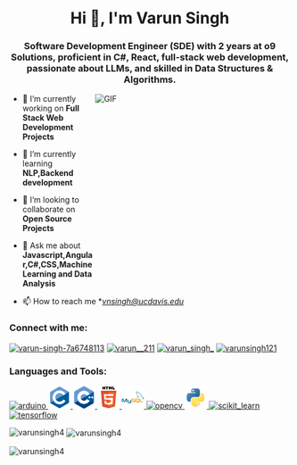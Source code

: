 <h1 align="center">Hi 👋, I'm Varun Singh</h1>
<h3 align="center">Software Development Engineer (SDE) with 2 years at o9 Solutions, proficient in C#, React, full-stack web development, passionate about LLMs, and skilled in Data Structures & Algorithms.</h3>
<img align="right" alt="GIF" src="https://i.pinimg.com/originals/e4/26/70/e426702edf874b181aced1e2fa5c6cde.gif" width="350" height="350">


- 🔭 I’m currently working on **Full Stack Web Development Projects**

- 🌱 I’m currently learning **NLP,Backend development**

- 👯 I’m looking to collaborate on **Open Source Projects**

- 💬 Ask me about **Javascript,Angular,C#,CSS,Machine Learning and Data Analysis**

- 📫 How to reach me **vnsingh@ucdavis.edu*


<h3 align="left">Connect with me:</h3>
<p align="left">
<a href="https://linkedin.com/in/varun-singh-7a6748113" target="blank"><img align="center" src="https://raw.githubusercontent.com/rahuldkjain/github-profile-readme-generator/master/src/images/icons/Social/linked-in-alt.svg" alt="varun-singh-7a6748113" height="30" width="40" /></a>
<a href="https://instagram.com/varun__211" target="blank"><img align="center" src="https://raw.githubusercontent.com/rahuldkjain/github-profile-readme-generator/master/src/images/icons/Social/instagram.svg" alt="varun__211" height="30" width="40" /></a>
<a href="https://www.hackerrank.com/varun_singh_" target="blank"><img align="center" src="https://raw.githubusercontent.com/rahuldkjain/github-profile-readme-generator/master/src/images/icons/Social/hackerrank.svg" alt="varun_singh_" height="30" width="40" /></a>
<a href="https://auth.geeksforgeeks.org/user/varunsingh121" target="blank"><img align="center" src="https://raw.githubusercontent.com/rahuldkjain/github-profile-readme-generator/master/src/images/icons/Social/geeks-for-geeks.svg" alt="varunsingh121" height="30" width="40" /></a>
</p>
  

<h3 align="left">Languages and Tools:</h3>
<p align="left"> <a href="https://www.arduino.cc/" target="_blank"> <img src="https://cdn.worldvectorlogo.com/logos/arduino-1.svg" alt="arduino" width="40" height="40"/> </a> <a href="https://www.cprogramming.com/" target="_blank"> <img src="https://raw.githubusercontent.com/devicons/devicon/master/icons/c/c-original.svg" alt="c" width="40" height="40"/> </a> <a href="https://www.w3schools.com/cpp/" target="_blank"> <img src="https://raw.githubusercontent.com/devicons/devicon/master/icons/cplusplus/cplusplus-original.svg" alt="cplusplus" width="40" height="40"/> </a> <a href="https://www.w3.org/html/" target="_blank"> <img src="https://raw.githubusercontent.com/devicons/devicon/master/icons/html5/html5-original-wordmark.svg" alt="html5" width="40" height="40"/> </a> <a href="https://www.mysql.com/" target="_blank"> <img src="https://raw.githubusercontent.com/devicons/devicon/master/icons/mysql/mysql-original-wordmark.svg" alt="mysql" width="40" height="40"/> </a> <a href="https://opencv.org/" target="_blank"> <img src="https://www.vectorlogo.zone/logos/opencv/opencv-icon.svg" alt="opencv" width="40" height="40"/> </a> <a href="https://www.python.org" target="_blank"> <img src="https://raw.githubusercontent.com/devicons/devicon/master/icons/python/python-original.svg" alt="python" width="40" height="40"/> </a> <a href="https://scikit-learn.org/" target="_blank"> <img src="https://upload.wikimedia.org/wikipedia/commons/0/05/Scikit_learn_logo_small.svg" alt="scikit_learn" width="40" height="40"/> </a> <a href="https://www.tensorflow.org" target="_blank"> <img src="https://www.vectorlogo.zone/logos/tensorflow/tensorflow-icon.svg" alt="tensorflow" width="40" height="40"/> </a> </p>

<p><img align="left" src="https://github-readme-stats.vercel.app/api/top-langs?username=varunsingh4&show_icons=true&locale=en&layout=compact" alt="varunsingh4" /></p>

<p>&nbsp;<img align="center" src="https://github-readme-stats.vercel.app/api?username=varunsingh4&show_icons=true&locale=en" alt="varunsingh4" /></p>

<p><img align="center" src="https://github-readme-streak-stats.herokuapp.com/?user=varunsingh4&" alt="varunsingh4" /></p>
